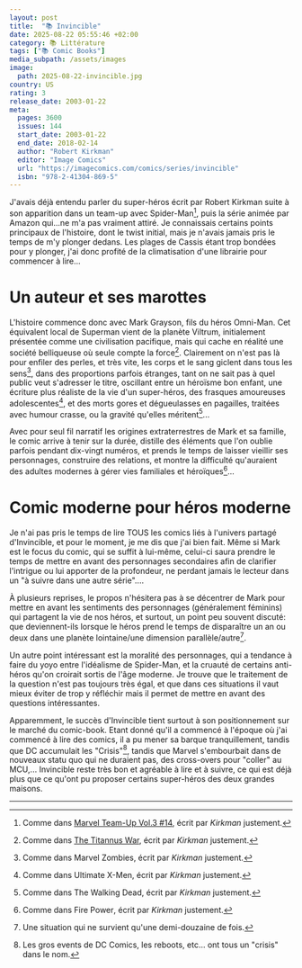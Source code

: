 ```yaml
---
layout: post
title:  "📚 Invincible"
date: 2025-08-22 05:55:46 +02:00
category: 📚 Littérature
tags: ["📚 Comic Books"]
media_subpath: /assets/images
image:
  path: 2025-08-22-invincible.jpg
country: US
rating: 3
release_date: 2003-01-22
meta:
  pages: 3600
  issues: 144
  start_date: 2003-01-22
  end_date: 2018-02-14
  author: "Robert Kirkman"
  editor: "Image Comics"
  url: "https://imagecomics.com/comics/series/invincible"
  isbn: "978-2-41304-869-5"
---
```


J'avais déjà entendu parler du super-héros écrit par <wiki>Robert Kirkman</wiki> suite à son apparition dans un team-up avec Spider-Man[^1], puis la série animée par Amazon qui...ne m'a pas vraiment attiré. Je connaissais certains points principaux de l'histoire, dont le twist initial, mais je n'avais jamais pris le temps de m'y plonger dedans. Les plages de Cassis étant trop bondées pour y plonger, j'ai donc profité de la climatisation d'une librairie pour commencer à lire...

# Un auteur et ses marottes

L'histoire commence donc avec Mark Grayson, fils du héros Omni-Man. Cet équivalent local de Superman vient de la planète Viltrum, initialement présentée comme une civilisation pacifique, mais qui cache en réalité une société belliqueuse où seule compte la force[^2]. Clairement on n'est pas là pour enfiler des perles, et très vite, les corps et le sang giclent dans tous les sens[^3], dans des proportions parfois étranges, tant on ne sait pas à quel public veut s'adresser le titre, oscillant entre un héroïsme bon enfant, une écriture plus réaliste de la vie d'un super-héros, des frasques amoureuses adolescentes[^4], et des morts gores et dégueulasses en pagailles, traitées avec humour crasse, ou la gravité qu'elles méritent[^5]...

Avec pour seul fil narratif les origines extraterrestres de Mark et sa famille, le comic arrive à tenir sur la durée, distille des éléments que l'on oublie parfois pendant dix-vingt numéros, et prends le temps de laisser vieillir ses personnages, construire des relations, et montre la difficulté qu'auraient des adultes modernes à gérer vies familiales et héroïques[^6]...

# Comic moderne pour héros moderne

Je n'ai pas pris le temps de lire TOUS les comics liés à l'univers partagé d'Invincible, et pour le moment, je me dis que j'ai bien fait. Même si Mark est le focus du comic, qui se suffit à lui-même, celui-ci saura prendre le temps de mettre en avant des personnages secondaires afin de clarifier l'intrigue ou lui apporter de la profondeur, ne perdant jamais le lecteur dans un "à suivre dans une autre série"....

À plusieurs reprises, le propos n'hésitera pas à se décentrer de Mark pour mettre en avant les sentiments des personnages (généralement féminins) qui partagent la vie de nos héros, et surtout, un point peu souvent discuté: que deviennent-ils lorsque le héros prend le temps de disparaître un an ou deux dans une planète lointaine/une dimension parallèle/autre[^7].

Un autre point intéressant est la moralité des personnages, qui a tendance à faire du yoyo entre l'idéalisme de Spider-Man, et la cruauté de certains anti-héros qu'on croirait sortis de <wiki page="Âge moderne des comics">l'âge moderne</wiki>. Je trouve que le traitement de la question n'est pas toujours très égal, et que dans ces situations il vaut mieux éviter de trop y réfléchir mais il permet de mettre en avant des questions intéressantes.

Apparemment, le succès d'Invincible tient surtout à son positionnement sur le marché du comic-book. Etant donné qu'il a commencé à l'époque où j'ai commencé à lire des comics, il a pu mener sa barque tranquillement, tandis que DC accumulait les "Crisis"[^8], tandis que Marvel s'embourbait dans de nouveaux statu quo qui ne duraient pas, des cross-overs pour "coller" au MCU,... Invincible reste très bon et agréable à lire et à suivre, ce qui est déjà plus que ce qu'ont pu proposer certains super-héros des deux grandes maisons.

***
[^1]: Comme dans [Marvel Team-Up Vol.3 #14](https://marvel.fandom.com/wiki/Marvel_Team-Up_Vol_3_14), écrit par _Kirkman_ justement.
[^2]: Comme dans [The Titannus War](https://marvel.fandom.com/wiki/The_Titannus_War), écrit par _Kirkman_ justement.
[^3]: Comme dans <wiki>Marvel Zombies</wiki>, écrit par _Kirkman_ justement.
[^4]: Comme dans <wiki>Ultimate X-Men</wiki>, écrit par _Kirkman_ justement.
[^5]: Comme dans <wiki page="The Walking Dead (comics)">The Walking Dead</wiki>, écrit par _Kirkman_ justement.
[^6]: Comme dans <wiki lang="en" pabe="Fire Power (comic book)">Fire Power</wiki>, écrit par _Kirkman_ justement.
[^7]: Une situation qui ne survient qu'une demi-douzaine de fois.
[^8]: Les gros events de DC Comics, les reboots, etc... ont tous un "crisis" dans le nom.